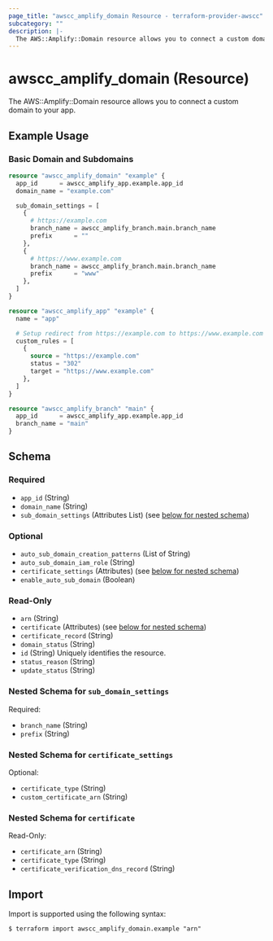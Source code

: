 ```yaml
---
page_title: "awscc_amplify_domain Resource - terraform-provider-awscc"
subcategory: ""
description: |-
  The AWS::Amplify::Domain resource allows you to connect a custom domain to your app.
---
```


# awscc_amplify_domain (Resource)

The AWS::Amplify::Domain resource allows you to connect a custom domain to your app.

## Example Usage

### Basic Domain and Subdomains
```terraform
resource "awscc_amplify_domain" "example" {
  app_id      = awscc_amplify_app.example.app_id
  domain_name = "example.com"

  sub_domain_settings = [
    {
      # https://example.com
      branch_name = awscc_amplify_branch.main.branch_name
      prefix      = ""
    },
    {
      # https://www.example.com
      branch_name = awscc_amplify_branch.main.branch_name
      prefix      = "www"
    },
  ]
}

resource "awscc_amplify_app" "example" {
  name = "app"

  # Setup redirect from https://example.com to https://www.example.com
  custom_rules = [
    {
      source = "https://example.com"
      status = "302"
      target = "https://www.example.com"
    },
  ]
}

resource "awscc_amplify_branch" "main" {
  app_id      = awscc_amplify_app.example.app_id
  branch_name = "main"
}
```

<!-- schema generated by tfplugindocs -->
## Schema

### Required

- `app_id` (String)
- `domain_name` (String)
- `sub_domain_settings` (Attributes List) (see [below for nested schema](#nestedatt--sub_domain_settings))

### Optional

- `auto_sub_domain_creation_patterns` (List of String)
- `auto_sub_domain_iam_role` (String)
- `certificate_settings` (Attributes) (see [below for nested schema](#nestedatt--certificate_settings))
- `enable_auto_sub_domain` (Boolean)

### Read-Only

- `arn` (String)
- `certificate` (Attributes) (see [below for nested schema](#nestedatt--certificate))
- `certificate_record` (String)
- `domain_status` (String)
- `id` (String) Uniquely identifies the resource.
- `status_reason` (String)
- `update_status` (String)

<a id="nestedatt--sub_domain_settings"></a>
### Nested Schema for `sub_domain_settings`

Required:

- `branch_name` (String)
- `prefix` (String)


<a id="nestedatt--certificate_settings"></a>
### Nested Schema for `certificate_settings`

Optional:

- `certificate_type` (String)
- `custom_certificate_arn` (String)


<a id="nestedatt--certificate"></a>
### Nested Schema for `certificate`

Read-Only:

- `certificate_arn` (String)
- `certificate_type` (String)
- `certificate_verification_dns_record` (String)

## Import

Import is supported using the following syntax:

```shell
$ terraform import awscc_amplify_domain.example "arn"
```
